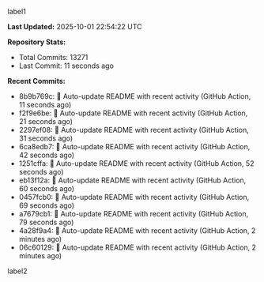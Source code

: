
label1 
<!-- ACTIVITY_START -->
**Last Updated:** 2025-10-01 22:54:22 UTC

**Repository Stats:**
- Total Commits: 13271
- Last Commit: 11 seconds ago

**Recent Commits:**
- 8b9b769c: 🤖 Auto-update README with recent activity (GitHub Action, 11 seconds ago)
- f2f9e6be: 🤖 Auto-update README with recent activity (GitHub Action, 21 seconds ago)
- 2297ef08: 🤖 Auto-update README with recent activity (GitHub Action, 31 seconds ago)
- 6ca8edb7: 🤖 Auto-update README with recent activity (GitHub Action, 42 seconds ago)
- 1251cffa: 🤖 Auto-update README with recent activity (GitHub Action, 52 seconds ago)
- eb13f12a: 🤖 Auto-update README with recent activity (GitHub Action, 60 seconds ago)
- 0457fcb0: 🤖 Auto-update README with recent activity (GitHub Action, 69 seconds ago)
- a7679cb1: 🤖 Auto-update README with recent activity (GitHub Action, 79 seconds ago)
- 4a28f9a4: 🤖 Auto-update README with recent activity (GitHub Action, 2 minutes ago)
- 06c60129: 🤖 Auto-update README with recent activity (GitHub Action, 2 minutes ago)
<!-- ACTIVITY_END -->

label2
